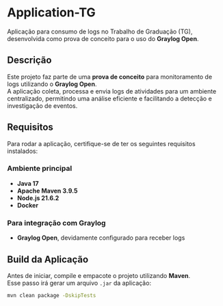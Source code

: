 # Application-TG  
 
Aplicação para consumo de logs no Trabalho de Graduação (TG), desenvolvida como prova de conceito para o uso do **Graylog Open**.  
  
## Descrição  
Este projeto faz parte de uma **prova de conceito** para monitoramento de logs utilizando o **Graylog Open**.  
A aplicação coleta, processa e envia logs de atividades para um ambiente centralizado, permitindo uma análise eficiente e facilitando a detecção e investigação de eventos.  
 
## Requisitos  
Para rodar a aplicação, certifique-se de ter os seguintes requisitos instalados:  
 
### **Ambiente principal**  
- **Java 17**  
- **Apache Maven 3.9.5**  
- **Node.js 21.6.2**  
- **Docker**  
 
### **Para integração com Graylog**  
- **Graylog Open**, devidamente configurado para receber logs  
 
## Build da Aplicação  
Antes de iniciar, compile e empacote o projeto utilizando **Maven**.  
Esse passo irá gerar um arquivo `.jar` da aplicação:  
 
```bash
mvn clean package -DskipTests
